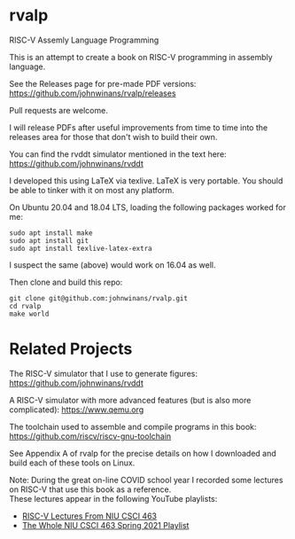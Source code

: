# rvalp

RISC-V Assemly Language Programming

This is an attempt to create a book on RISC-V programming in assembly language.

See the Releases page for pre-made PDF versions: https://github.com/johnwinans/rvalp/releases

Pull requests are welcome.

I will release PDFs after useful improvements from time to time into the releases area for those 
that don't wish to build their own.

You can find the rvddt simulator mentioned in the text here: https://github.com/johnwinans/rvddt
    
I developed this using LaTeX via texlive.  LaTeX is very portable.  You should 
be able to tinker with it on most any platform.  

On Ubuntu 20.04 and 18.04 LTS, loading the following packages worked for me:

	sudo apt install make      
	sudo apt install git
	sudo apt install texlive-latex-extra

I suspect the same (above) would work on 16.04 as well.

Then clone and build this repo:

    git clone git@github.com:johnwinans/rvalp.git
    cd rvalp
    make world

# Related Projects

The RISC-V simulator that I use to generate figures: https://github.com/johnwinans/rvddt

A RISC-V simulator with more advanced features (but is also more complicated): https://www.qemu.org

The toolchain used to assemble and compile programs in this book: https://github.com/riscv/riscv-gnu-toolchain

See Appendix A of rvalp for the precise details on how I downloaded and build each of these tools on Linux.

Note: During the great on-line COVID school year I recorded some lectures 
on RISC-V that use this book as a reference.  
These lectures appear in the following YouTube playlists:

* [RISC-V Lectures From NIU CSCI 463](https://www.youtube.com/playlist?list=PL3by7evD3F53Dz2RiB47Ztp9l_piGVuus)
* [The Whole NIU CSCI 463 Spring 2021 Playlist](https://www.youtube.com/playlist?list=PL3by7evD3F50NMukhaMqNdOt4pUHXT2Vo)
